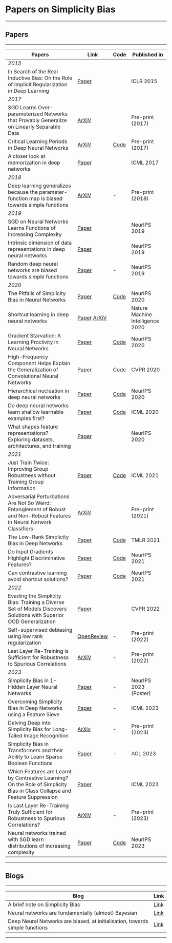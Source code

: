 <h1 id="papers-on-simplicity-bias">Papers on Simplicity Bias</h1>
<hr>
<h2 id="papers">Papers</h2>
<hr>
<table>
<thead>
<tr>
<th>Papers</th>
<th>Link</th>
<th>Code</th>
<th>Published in</th>
</tr>
</thead>
<tbody>
<tr>
<td><em>2015</em></td>
</tr>
<tr>
<td>In Search of the Real Inductive Bias: On the Role of Implicit Regularization in Deep Learning</td>
<td><a href="https://arxiv.org/abs/1412.6614">Paper</a></td>
<td></td>
<td>ICLR 2015</td>
</tr>
<tr>
<td><em>2017</em></td>
</tr>
<tr>
<td>SGD Learns Over-parameterized Networks that Provably Generalize on Linearly Separable Data</td>
<td><a href="https://arxiv.org/abs/1710.10174">ArXiV</a></td>
<td></td>
<td>Pre-print (2017)</td>
</tr>
<tr>
<td>Critical Learning Periods in Deep Neural Networks</td>
<td><a href="https://arxiv.org/abs/1711.08856">ArXiV</a></td>
<td><a href="https://github.com/uw-mad-dash/Accordion">Code</a></td>
<td>Pre-print (2017)</td>
</tr>
<tr>
<td>A closer look at memorization in deep networks</td>
<td><a href="https://proceedings.mlr.press/v70/arpit17a/arpit17a.pdf">Paper</a></td>
<td></td>
<td>ICML 2017</td>
</tr>
<tr>
<td><em>2018</em></td>
</tr>
<tr>
<td>Deep learning generalizes because the parameter-function map is biased towards simple functions</td>
<td><a href="https://arxiv.org/abs/1805.08522">ArXiV</a></td>
<td>-</td>
<td>Pre-print (2018)</td>
</tr>
<tr>
<td><em>2019</em></td>
</tr>
<tr>
<td>SGD on Neural Networks Learns Functions of Increasing Complexity</td>
<td><a href="https://dl.acm.org/doi/10.5555/3454287.3454601">Paper</a></td>
<td></td>
<td>NeurIPS 2019</td>
</tr>
<tr>
<td>Intrinsic dimension of data representations in deep neural networks</td>
<td><a href="https://proceedings.neurips.cc/paper_files/paper/2019/file/cfcce0621b49c983991ead4c3d4d3b6b-Paper.pdf">Paper</a></td>
<td></td>
<td>NeurIPS 2019</td>
</tr>
<tr>
<td>Random deep neural networks are biased towards simple functions</td>
<td><a href="https://proceedings.neurips.cc/paper/2019/file/feab05aa91085b7a8012516bc3533958-Paper.pdf">Paper</a></td>
<td>-</td>
<td>NeurIPS 2019</td>
</tr>
<tr>
<td><em>2020</em></td>
</tr>
<tr>
<td>The Pitfalls of Simplicity Bias in Neural Networks</td>
<td><a href="https://proceedings.neurips.cc/paper/2020/file/6cfe0e6127fa25df2a0ef2ae1067d915-Paper.pdf">Paper</a></td>
<td><a href="https://github.com/harshays/simplicitybiaspitfalls">Code</a></td>
<td>NeurIPS 2020</td>
</tr>
<tr>
<td>Shortcut learning in deep neural networks</td>
<td><a href="https://www.nature.com/articles/s42256-020-00257-z">Paper</a> <a href="https://arxiv.org/abs/2004.07780">ArXiV</a></td>
<td></td>
<td>Nature Machine Intelligence 2020</td>
</tr>
<tr>
<td>Gradient Starvation: A Learning Proclivity in Neural Networks</td>
<td><a href="https://arxiv.org/pdf/2011.09468.pdf">Paper</a></td>
<td><a href="https://github.com/mpezeshki/Gradient_Starvation">Code</a></td>
<td>NeurIPS 2020</td>
</tr>
<tr>
<td>High-Frequency Component Helps Explain the Generalization of Convolutional Neural Networks</td>
<td><a href="https://openaccess.thecvf.com/content_CVPR_2020/papers/Wang_High-Frequency_Component_Helps_Explain_the_Generalization_of_Convolutional_Neural_Networks_CVPR_2020_paper.pdf">Paper</a></td>
<td><a href="https://github.com/HaohanWang/HFC">Code</a></td>
<td>CVPR 2020</td>
</tr>
<tr>
<td>Hierarchical nucleation in deep neural networks</td>
<td><a href="https://proceedings.neurips.cc/paper/2020/file/54f3bc04830d762a3b56a789b6ff62df-Paper.pdf">Paper</a></td>
<td><a href="https://github.com/diegodoimo/hierarchical_nucleation">Code</a></td>
<td>NeurIPS 2020</td>
</tr>
<tr>
<td>Do deep neural networks learn shallow learnable examples first?</td>
<td><a href="https://openreview.net/forum?id=HkxHv4rn24">Paper</a></td>
<td><a href="https://github.com/karttikeya/Shallow_to_Deep/">Code</a></td>
<td>ICML 2020</td>
</tr>
<tr>
<td>What shapes feature representations? Exploring datasets, architectures, and training</td>
<td><a href="https://proceedings.nips.cc/paper/2020/file/71e9c6620d381d60196ebe694840aaaa-Paper.pdf">Paper</a></td>
<td></td>
<td>NeurIPS 2020</td>
</tr>
<tr>
<td><em>2021</em></td>
</tr>
<tr>
<td>Just Train Twice: Improving Group Robustness without Training Group Information</td>
<td><a href="http://proceedings.mlr.press/v139/liu21f/liu21f.pdf">Paper</a></td>
<td><a href="https://github.com/anniesch/jtt">Code</a></td>
<td>ICML 2021</td>
</tr>
<tr>
<td>Adversarial Perturbations Are Not So Weird: Entanglement of Robust and Non-Robust Features in Neural Network Classifiers</td>
<td><a href="https://arxiv.org/pdf/2102.05110.pdf">ArXiV</a></td>
<td></td>
<td>Pre-print (2021)</td>
</tr>
<tr>
<td>The Low-Rank Simplicity Bias in Deep Networks</td>
<td><a href="https://minyoungg.github.io/overparam/resources/overparam-v3.pdf">Paper</a></td>
<td><a href="https://github.com/minyoungg/overparam">Code</a></td>
<td>TMLR 2021</td>
</tr>
<tr>
<td>Do Input Gradients Highlight Discriminative Features?</td>
<td><a href="https://proceedings.neurips.cc/paper_files/paper/2021/file/0fe6a94848e5c68a54010b61b3e94b0e-Paper.pdf">Paper</a></td>
<td><a href="https://github.com/harshays/inputgradients">Code</a></td>
<td>NeurIPS 2021</td>
</tr>
<tr>
<td>Can contrastive learning avoid shortcut solutions?</td>
<td><a href="https://proceedings.neurips.cc/paper/2021/file/27934a1f19d678a1377c257b9a780e80-Paper.pdf">Paper</a></td>
<td><a href="https://github.com/joshr17/IFM">Code</a></td>
<td>NeurIPS 2021</td>
</tr>
<tr>
<td><em>2022</em></td>
</tr>
<tr>
<td>Evading the Simplicity Bias: Training a Diverse Set of Models Discovers Solutions with Superior OOD Generalization</td>
<td><a href="https://ehsanabb.github.io/assets/files/Evading_the_Simplicity_Bias_CVPR_2022_paper.pdf">Paper</a></td>
<td></td>
<td>CVPR 2022</td>
</tr>
<tr>
<td>Self-supervised debiasing using low rank regularization</td>
<td><a href="https://openreview.net/forum?id=PHpK5B2iGpq">OpenReview</a></td>
<td>-</td>
<td>Pre-print (2022)</td>
</tr>
<tr>
<td>Last Layer Re-Training is Sufficient for Robustness to Spurious Correlations</td>
<td><a href="https://arxiv.org/abs/2204.02937">ArXiV</a></td>
<td>-</td>
<td>Pre-print (2022)</td>
</tr>
<tr>
<td><em>2023</em></td>
</tr>
<tr>
<td>Simplicity Bias in 1-Hidden Layer Neural Networks</td>
<td><a href="https://neurips.cc/virtual/2023/poster/71765">Paper</a></td>
<td>-</td>
<td>NeurIPS 2023 (Poster)</td>
</tr>
<tr>
<td>Overcoming Simplicity Bias in Deep Networks using a Feature Sieve</td>
<td><a href="https://proceedings.mlr.press/v202/tiwari23a/tiwari23a.pdf">Paper</a></td>
<td>-</td>
<td>ICML 2023</td>
</tr>
<tr>
<td>Delving Deep into Simplicity Bias for Long-Tailed Image Recognition</td>
<td><a href="https://arxiv.org/abs/2302.03264">ArXiv</a></td>
<td>-</td>
<td>Pre-print (2023)</td>
</tr>
<tr>
<td>Simplicity Bias in Transformers and their Ability to Learn Sparse Boolean Functions</td>
<td><a href="https://aclanthology.org/2023.acl-long.317.pdf">Paper</a></td>
<td>-</td>
<td>ACL 2023</td>
</tr>
<tr>
<td>Which Features are Learnt by Contrastive Learning? On the Role of Simplicity Bias in Class Collapse and Feature Suppression</td>
<td><a href="https://proceedings.mlr.press/v202/xue23d/xue23d.pdf">Paper</a></td>
<td></td>
<td>ICML 2023</td>
</tr>
<tr>
<td>Is Last Layer Re-Training Truly Sufficient for Robustness to Spurious Correlations?</td>
<td><a href="https://arxiv.org/abs/2308.00473">ArXiV</a></td>
<td>-</td>
<td>Pre-print (2023)</td>
</tr>
<tr>
<td>Neural networks trained with SGD learn distributions of increasing complexity</td>
<td><a href="https://proceedings.mlr.press/v202/refinetti23a/refinetti23a.pdf">Paper</a></td>
<td><a href="https://github.com/sgoldt/dist_inc_comp.">Code</a></td>
<td>NeurIPS 2023</td>
</tr>
</tbody>
</table>
<hr>
<h2 id="blogs">Blogs</h2>
<hr>
<table>
<thead>
<tr>
<th>Blog</th>
<th>Link</th>
</tr>
</thead>
<tbody>
<tr>
<td>A brief note on Simplicity Bias</td>
<td><a href="https://www.lesswrong.com/posts/Gyggp2DJRMRLSnhid/a-brief-note-on-simplicity-bias-1">Link</a></td>
</tr>
<tr>
<td>Neural networks are fundamentally (almost) Bayesian</td>
<td><a href="https://towardsdatascience.com/neural-networks-are-fundamentally-bayesian-bee9a172fad8">Link</a></td>
</tr>
<tr>
<td>Deep Neural Networks are biased, at initialisation, towards simple functions</td>
<td><a href="https://towardsdatascience.com/deep-neural-networks-are-biased-at-initialisation-towards-simple-functions-a63487edcb99">Link</a></td>
</tr>
</tbody>
</table>
<hr>
